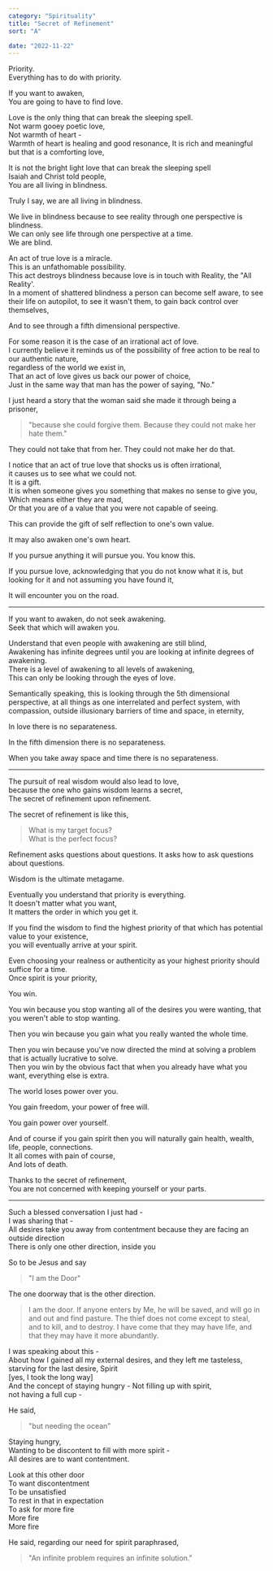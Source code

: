 ```yaml
---
category: "Spirituality" 
title: "Secret of Refinement"
sort: "A" 

date: "2022-11-22"
---
```


Priority.  
Everything has to do with priority.  

If you want to awaken,  
You are going to have to find love.  

Love is the only thing that can break the sleeping spell.  
Not warm gooey poetic love,  
Not warmth of heart -  
Warmth of heart is healing and good resonance, 
It is rich and meaningful but that is a comforting love,  

It is not the bright light love that can break the sleeping spell  
Isaiah and Christ told people,  
You are all living in blindness.  

Truly I say, we are all living in blindness.  

We live in blindness because to see reality through one perspective is blindness.  
We can only see life through one perspective at a time.  
We are blind.  

An act of true love is a miracle.  
This is an unfathomable possibility.  
This act destroys blindness because love is in touch with Reality, the "All Reality'.  
In a moment of shattered blindness a person can become self aware, to see their life on autopilot, to see it wasn't them, to gain back control over themselves,  

And to see through a fifth dimensional perspective.  

For some reason it is the case of an irrational act of love.  
I currently believe it reminds us of the possibility of free action to be real to our authentic nature,  
regardless of the world we exist in,  
That an act of love gives us back our power of choice,  
Just in the same way that man has the power of saying, "No." 

I just heard a story that the woman said she made it through being a prisoner,
> "because she could forgive them. Because they could not make her hate them."  

They could not take that from her. They could not make her do that.  

I notice that an act of true love that shocks us is often irrational,   
it causes us to see what we could not.  
It is a gift.  
It is when someone gives you something that makes no sense to give you,  
Which means either they are mad,  
Or that you are of a value that you were not capable of seeing.  

This can provide the gift of self reflection to one's own value. 

It may also awaken one's own heart.  

If you pursue anything it will pursue you. You know this.  

If you pursue love, acknowledging that you do not know what it is, but looking for it and not assuming you have found it,  

It will encounter you on the road.  

---

If you want to awaken, do not seek awakening.   
Seek that which will awaken you.  

Understand that even people with awakening are still blind,  
Awakening has infinite degrees until you are looking at infinite degrees of awakening.  
There is a level of awakening to all levels of awakening,  
This can only be looking through the eyes of love.  

Semantically speaking, this is looking through the 5th dimensional perspective, at all things as one interrelated and perfect system, with compassion, outside illusionary barriers of time and space, 
in eternity,  

In love there is no separateness.  

In the fifth dimension there is no separateness.  

When you take away space and time there is no separateness.  

---

The pursuit of real wisdom would also lead to love,  
because the one who gains wisdom learns a secret,  
The secret of refinement upon refinement.  

The secret of refinement is like this,  
> What is my target focus?  
> What is the perfect focus?  

Refinement asks questions about questions. It asks how to ask questions about questions.  

Wisdom is the ultimate metagame.  

Eventually you understand that priority is everything.  
It doesn't matter what you want,  
It matters the order in which you get it.  

If you find the wisdom to find the highest priority of that which has potential value to your existence,  
you will eventually arrive at your spirit.  

Even choosing your realness or authenticity as your highest priority should suffice for a time.  
Once spirit is your priority,  

You win.  

You win because you stop wanting all of the desires you were wanting, that you weren't able to stop wanting.  

Then you win because you gain what you really wanted the whole time.  

Then you win because you've now directed the mind at solving a problem that is actually lucrative to solve.  
Then you win by the obvious fact that when you already have what you want, 
everything else is extra.  

The world loses power over you.   

You gain freedom, your power of free will.  

You gain power over yourself.  

And of course if you gain spirit then you will naturally gain health, wealth, life, people, connections.  
It all comes with pain of course,  
And lots of death. 

Thanks to the secret of refinement,  
You are not concerned with keeping yourself or your parts.

---

Such a blessed conversation I just had -   
I was sharing that -   
All desires take you away from contentment because they are facing an outside direction  
There is only one other direction, inside you  

So to be Jesus and say  
> "I am the Door"  

The one doorway that is the other direction.

> I am the door. If anyone enters by Me, he will be saved, and will go in and out and find pasture.  The thief does not come except to steal, and to kill, and to destroy. I have come that they may have life, and that they may have it more abundantly.  

I was speaking about this -  
About how I gained all my external desires,
and they left me tasteless,  
starving for the last desire, Spirit  
[yes, I took the long way]  
And the concept of staying hungry -
Not filling up with spirit,  
not having a full cup -  

He said, 
> "but needing the ocean"  


Staying hungry,  
Wanting to be discontent to fill with more spirit -  
All desires are to want contentment. 

Look at this other door  
To want discontentment  
To be unsatisfied  
To rest in that in expectation  
To ask for more fire   
More fire   
More fire  

He said, regarding our need for spirit paraphrased,  
>  "An infinite problem requires an infinite solution." 